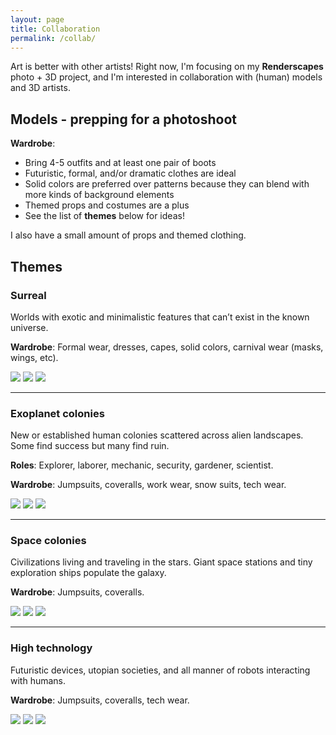 ```yaml
---
layout: page
title: Collaboration
permalink: /collab/
---
```


Art is better with other artists! Right now, I'm focusing on my **Renderscapes** photo + 3D project, and I'm interested in collaboration with (human) models and 3D artists.

## Models - prepping for a photoshoot

**Wardrobe**:

- Bring 4-5 outfits and at least one pair of boots
- Futuristic, formal, and/or dramatic clothes are ideal
- Solid colors are preferred over patterns because they can blend with more kinds of background elements
- Themed props and costumes are a plus
- See the list of **themes** below for ideas!

I also have a small amount of props and themed clothing.

## Themes

### Surreal

Worlds with exotic and minimalistic features that can’t exist in the known universe.

**Wardrobe**: Formal wear, dresses, capes, solid colors, carnival wear (masks, wings, etc).

<div class="gallery-box">
  <div class="gallery">
    <img src="/assets/photos/2022-1-8 dark tentacle sphere.jpeg">
    <img src="/assets/photos/2020-4-4 tia in red.jpeg">
    <img src="/assets/photos/2020-3-3 laying on grid B.jpeg">
  </div>
</div>

---

### Exoplanet colonies

New or established human colonies scattered across alien landscapes. Some find success but many find ruin.

**Roles**: Explorer, laborer, mechanic, security, gardener, scientist.

**Wardrobe**: Jumpsuits, coveralls, work wear, snow suits, tech wear.

<div class="gallery-box">
  <div class="gallery">
    <img src="/assets/photos/2022-1-11 a hill.jpeg">
    <img src="/assets/photos/2021-1-25 red mushroom field.jpeg">
    <img src="/assets/photos/2022-1-15 icelandic rock eruption.jpeg">
  </div>
</div>

---

### Space colonies

Civilizations living and traveling in the stars. Giant space stations and tiny exploration ships populate the galaxy.

**Wardrobe**: Jumpsuits, coveralls.

<div class="gallery-box">
  <div class="gallery">
    <img src="/assets/photos/2022-1-17 beam him up sprite.jpeg">
    <img src="/assets/placeholder.png">
    <img src="/assets/placeholder.png">
  </div>
</div>

---

### High technology

Futuristic devices, utopian societies, and all manner of robots interacting with humans.

**Wardrobe**: Jumpsuits, coveralls, tech wear.

<div class="gallery-box">
  <div class="gallery">
    <img src="/assets/photos/2018-12-16 messy-bodega-redshift.jpeg">
    <img src="/assets/photos/2017-4-28 skyscrapers in a row.jpg">
    <img src="/assets/placeholder.png">
  </div>
</div>
